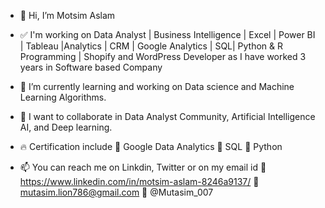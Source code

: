 - 👋 Hi, I’m Motsim Aslam
- ✅ I'm working on Data Analyst | Business Intelligence | Excel | Power BI | Tableau |Analytics | CRM | Google Analytics 
     | SQL| Python & R Programming | Shopify and WordPress Developer as I have worked 3 years in Software based Company
- 🌱 I’m currently learning and working on Data science and Machine Learning Algorithms.
- 💞️ I want to collaborate in Data Analyst Community, Artificial Intelligence AI, and Deep learning.
- 🔥 Certification include
           🌱  Google Data Analytics
           🌱  SQL
           🌱  Python
      
- 📫 You can reach me on Linkdin, Twitter or on my email id
   👋 https://www.linkedin.com/in/motsim-aslam-8246a9137/
   👋 mutasim.lion786@gmail.com
   👋 @Mutasim_007

<!---
MotsimAslam/MotsimAslam is a ✨ special ✨ repository because its `README.md` (this file) appears on your GitHub profile.
You can click the Preview link to take a look at your changes.
--->
